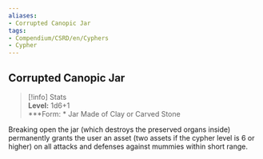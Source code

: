 ```yaml
---
aliases:
- Corrupted Canopic Jar
tags:
- Compendium/CSRD/en/Cyphers
- Cypher
---
```


  
## Corrupted Canopic Jar  
>[!info] Stats  
> **Level:** 1d6+1  
> ***Form: * Jar Made of Clay or Carved Stone
  
Breaking open the jar (which destroys the preserved organs inside) permanently grants the user an asset (two assets if the cypher level is 6 or higher) on all attacks and defenses against mummies within short range.